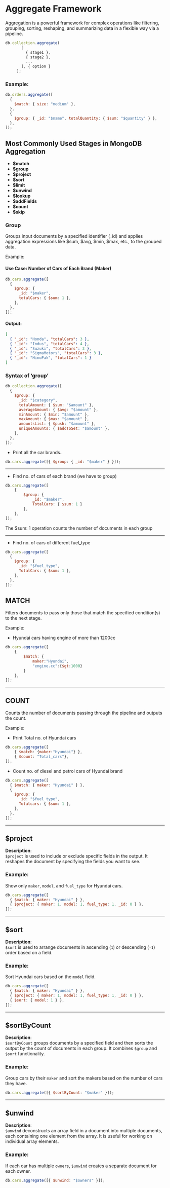 # Aggregate Framework

Aggregation is a powerful framework for complex operations like filtering, grouping, sorting, reshaping, and summarizing data in a flexible way via a pipeline.

```javascript
db.collection.aggregate(
       [
         { stage1 },
         { stage2 },
         ...
       ], { option }
     );
```

### Example:

```javascript
db.orders.aggregate([
  {
    $match: { size: "medium" },
  },
  {
    $group: { _id: "$name", totalQuantity: { $sum: "$quantity" } },
  },
]);
```

## Most Commonly Used Stages in MongoDB Aggregation

- **$match**
- **$group**
- **$project**
- **$sort**
- **$limit**
- **$unwind**
- **$lookup**
- **$addFields**
- **$count**
- **$skip**

### Group

Groups input documents by a specified identifier (\_id) and applies aggregation expressions like $sum, $avg, $min, $max, etc., to the grouped data.

Example:

#### Use Case: Number of Cars of Each Brand (Maker)

```javascript
db.cars.aggregate([
  {
    $group: {
      _id: "$maker",
      totalCars: { $sum: 1 },
    },
  },
]);
```

#### Output:

```json
[
  { "_id": "Honda", "totalCars": 3 },
  { "_id": "Indus", "totalCars": 4 },
  { "_id": "Suzuki", "totalCars": 3 },
  { "_id": "SigmaMotors", "totalCars": 3 },
  { "_id": "HinoPak", "totalCars": 1 }
]
```

### Syntax of ‘group’

```javascript
db.collection.aggregate([
  {
    $group: {
      _id: "$category",
      totalAmount: { $sum: "$amount" },
      averageAmount: { $avg: "$amount" },
      minAmount: { $min: "$amount" },
      maxAmount: { $max: "$amount" },
      amountsList: { $push: "$amount" },
      uniqueAmounts: { $addToSet: "$amount" },
    },
  },
]);
```

- Print all the car brands..

```javascript
db.cars.aggregate([{ $group: { _id: "$maker" } }]);
```

---

- Find no. of cars of each brand (we have to group)

```JavaScript
db.cars.aggregate([
    {
        $group: {
            _id: "$maker",
            TotalCars: { $sum: 1 }
        },
    },
]);
```

The $sum: 1 operation counts the number of documents in each group

---

- Find no. of cars of different fuel_type

```javascript
db.cars.aggregate([
  {
    $group: {
      _id: "$fuel_type",
      TotalCars: { $sum: 1 },
    },
  },
]);
```

## MATCH

Filters documents to pass only those that match the specified condition(s) to the next stage.

Example:

- Hyundai cars having engine of more than 1200cc

```JavaScript
db.cars.aggregate([
    {
        $match: {
            maker:"Hyundai",
            "engine.cc":{$gt:1000}
        }
    },
]);
```

---

## COUNT

Counts the number of documents passing through the pipeline and outputs the count.

Example:

- Print Total no. of Hyundai cars

```JavaScript
db.cars.aggregate([
    { $match: {maker:"Hyundai"} },
    { $count: "Total_cars"},
]);
```

- Count no. of diesel and petrol cars of Hyundai brand

```javascript
db.cars.aggregate([
  { $match: { maker: "Hyundai" } },
  {
    $group: {
      _id: "$fuel_type",
      Totalcars: { $sum: 1 },
    },
  },
]);
```

---

## $project

**Description**:  
`$project` is used to include or exclude specific fields in the output. It reshapes the document by specifying the fields you want to see.

### Example:

Show only `maker`, `model`, and `fuel_type` for Hyundai cars.

```javascript
db.cars.aggregate([
  { $match: { maker: "Hyundai" } },
  { $project: { maker: 1, model: 1, fuel_type: 1, _id: 0 } },
]);
```

---

## $sort

**Description**:  
`$sort` is used to arrange documents in ascending (`1`) or descending (`-1`) order based on a field.

### Example:

Sort Hyundai cars based on the `model` field.

```javascript
db.cars.aggregate([
  { $match: { maker: "Hyundai" } },
  { $project: { maker: 1, model: 1, fuel_type: 1, _id: 0 } },
  { $sort: { model: 1 } },
]);
```

---

## $sortByCount

**Description**:  
`$sortByCount` groups documents by a specified field and then sorts the output by the count of documents in each group. It combines `$group` and `$sort` functionality.

### Example:

Group cars by their `maker` and sort the makers based on the number of cars they have.

```javascript
db.cars.aggregate([{ $sortByCount: "$maker" }]);
```

---

## $unwind

**Description**:  
`$unwind` deconstructs an array field in a document into multiple documents, each containing one element from the array. It is useful for working on individual array elements.

### Example:

If each car has multiple `owners`, `$unwind` creates a separate document for each owner.

```javascript
db.cars.aggregate([{ $unwind: "$owners" }]);
```
